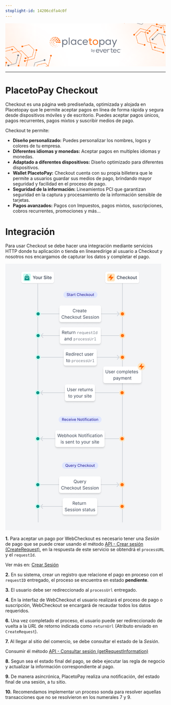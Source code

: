 ```yaml
---
stoplight-id: 14206cdfa4c0f
---
```


<!--
focus: false
-->

![Frame 10.png](<../assets/images/placetopay_banner.png>)

---

# PlacetoPay Checkout

Checkout es una página web prediseñada, optimizada y alojada en Placetopay que le permite aceptar pagos en línea de forma rápida y segura desde dispositivos móviles y de escritorio. Puedes aceptar pagos únicos, pagos recurrentes, pagos mixtos y suscribir medios de pago.

Checkout te permite:

* **Diseño personalizado:** Puedes personalizar los nombres, logos y colores de tu empresa.
* **Diferentes idiomas y monedas:** Aceptar pagos en multiples idiomas y monedas.
* **Adaptado a diferentes dispositivos:** Diseño optimizado para diferentes dispositivos.
* **Wallet PlacetoPay:** Checkout cuenta con su propia billetera que le permite a usuarios guardar sus medios de pago, brindando mayor seguridad y facilidad en el proceso de pago.
* **Seguridad de la información:** Lineamientos PCI que garantizan seguridad en la captura y procesamiento de la información sensible de tarjetas.
* **Pagos avanzados:** Pagos con Impuestos, pagos mixtos, suscripciones, cobros recurrentes, promociones y más...

# Integración

Para usar Checkout se debe hacer una integración mediante servicios HTTP donde tu aplicación o tienda en línearedirige al usuario a Checkout y nosotros nos encargamos de capturar los datos y completar el pago.


<!--
focus: false
-->

![Frame 10.png](<../assets/images/Checkout_flow.png>)

**1.** Para aceptar un pago por WebCheckout es necesario tener una *Sesión* de pago que se puede crear usando el método [API - Crear sesión (CreateRequest)](../reference/WebCheckout-ES.yaml/paths/~1api~1session/post), en la respuesta de este servicio se obtendrá el `processURL` y el `requestId`.

Ver más en: [Crear Sesión](create-session.md)

**2.** En su sistema, crear un registro que relacione el pago en proceso con el `requestID` entregado, el proceso se encuentra en estado **pendiente**.

**3.** El usuario debe ser redireccionado al `processUrl` entregado.

**4.** En la interfaz de WebCheckout el usuario realizará el proceso de pago o suscripción, WebCheckout se encargará de recaudar todos los datos requeridos.

**6.** Una vez completado el proceso, el usuario puede ser redireccionado de vuelta a la *URL* de retorno indicada como `returnUrl` (Atributo enviado en `CreateRequest`).

**7.** Al llegar al sitio del comercio, se debe consultar el estado de la *Sesión*. 

Consumir él método [API - Consultar sesión (getRequestInformation)](../reference/WebCheckout-ES.yaml/paths/~1api~1session~1{requestId}/post)

**8.** Segun sea el estado final del pago, se debe ejecutar las regla de negocio y actualizar la información correspondiente al pago.

**9.** De manera asincrónica, PlacetoPay realiza una notificación, del estado final de una sesión, a tu sitio.

**10.** Recomendamos implementar un proceso sonda para resolver aquellas transacciones que no se resolvieron en los numerales 7 y 9.

